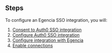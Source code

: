 ## Steps

To configure an Egencia SSO integration, you will:

1. [Consent to Auth0 SSO integration](#consent-to-auth0-sso-integration)
2. [Configure Auth0 SSO integration](#create-auth0-sso-integration)
3. [Configure integration with Egencia](#configure-integration-with-egencia)
4. [Enable connections](#enable-connections)

